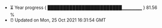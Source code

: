 - ⏳ Year progress { ████████████████████████▁▁▁▁▁▁ } 81.56 %
- ⏰ Updated on Mon, 25 Oct 2021 16:31:54 GMT

